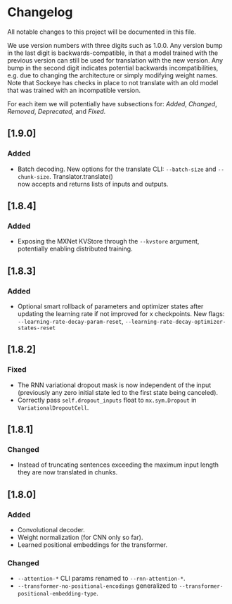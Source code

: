 # Changelog
All notable changes to this project will be documented in this file.

We use version numbers with three digits such as 1.0.0.
Any version bump in the last digit is backwards-compatible, in that a model trained with the previous version can still
be used for translation with the new version.
Any bump in the second digit indicates potential backwards incompatibilities, e.g. due to changing the architecture or
simply modifying weight names.
Note that Sockeye has checks in place to not translate with an old model that was trained with an incompatible version.

For each item we will potentially have subsections for: _Added_, _Changed_, _Removed_, _Deprecated_, and _Fixed_.

## [1.9.0]
### Added
 - Batch decoding. New options for the translate CLI: ``--batch-size`` and ``--chunk-size``. Translator.translate()  
 now accepts and returns lists of inputs and outputs.

## [1.8.4]
### Added
 - Exposing the MXNet KVStore through the ``--kvstore`` argument, potentially enabling distributed training.

## [1.8.3]
### Added
 - Optional smart rollback of parameters and optimizer states after updating the learning rate 
 if not improved for x checkpoints. New flags: ``--learning-rate-decay-param-reset``,
 ``--learning-rate-decay-optimizer-states-reset``

## [1.8.2]
### Fixed
 - The RNN variational dropout mask is now independent of the input
 (previously any zero initial state led to the first state being canceled).
 - Correctly pass `self.dropout_inputs` float to `mx.sym.Dropout` in `VariationalDropoutCell`.

## [1.8.1]
### Changed
 - Instead of truncating sentences exceeding the maximum input length they are now translated in chunks.

## [1.8.0]
### Added
 - Convolutional decoder.
 - Weight normalization (for CNN only so far).
 - Learned positional embeddings for the transformer.

### Changed
 - `--attention-*` CLI params renamed to `--rnn-attention-*`.
 - `--transformer-no-positional-encodings` generalized to `--transformer-positional-embedding-type`.

